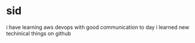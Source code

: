 # sid
i have learning aws devops
with good communication
to day i learned new techinical things on github

